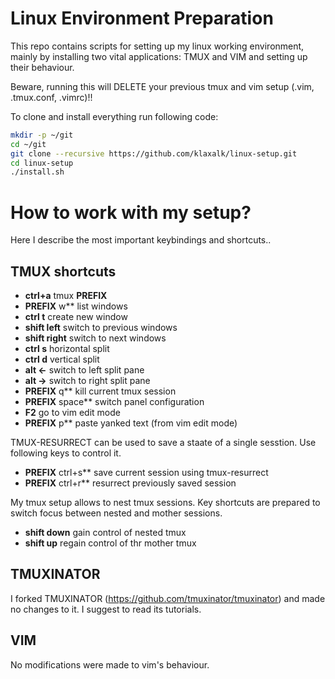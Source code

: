 # Linux Environment Preparation

This repo contains scripts for setting up my linux working environment, mainly by
installing two vital applications: TMUX and VIM and setting up their behaviour.

Beware, running this will DELETE your previous tmux and vim setup (.vim, .tmux.conf, .vimrc)!!

To clone and install everything run following code:

```bash
mkdir -p ~/git
cd ~/git
git clone --recursive https://github.com/klaxalk/linux-setup.git
cd linux-setup
./install.sh
```
# How to work with my setup?

Here I describe the most important keybindings and shortcuts..

## TMUX shortcuts

- **ctrl+a** tmux **__PREFIX__**
- **__PREFIX__** w** list windows
- **ctrl t** create new window
- **shift left** switch to previous windows
- **shift right** switch to next windows
- **ctrl s** horizontal split
- **ctrl d** vertical split
- **alt <-** switch to left split pane
- **alt ->** switch to right split pane
- **__PREFIX__** q** kill current tmux session
- **__PREFIX__** space** switch panel configuration
- **F2** go to vim edit mode
- **__PREFIX__** p** paste yanked text (from vim edit mode)

TMUX-RESURRECT can be used to save a staate of a single sesstion. Use following keys to control it.

- **__PREFIX__** ctrl+s** save current session using tmux-resurrect
- **__PREFIX__** ctrl+r** resurrect previously saved session

My tmux setup allows to nest tmux sessions. Key shortcuts are prepared to switch focus between nested and mother sessions.

- **shift down** gain control of nested tmux
- **shift up** regain control of thr mother tmux

## TMUXINATOR

I forked TMUXINATOR (https://github.com/tmuxinator/tmuxinator) and made no changes to it. I suggest to read its tutorials.

## VIM

No modifications were made to vim's behaviour.
